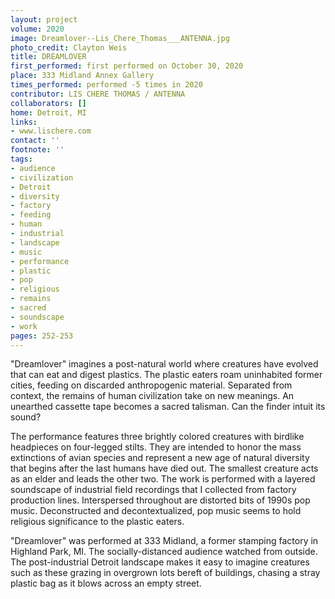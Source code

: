```yaml
---
layout: project
volume: 2020
image: Dreamlover--Lis_Chere_Thomas___ANTENNA.jpg
photo_credit: Clayton Weis
title: DREAMLOVER
first_performed: first performed on October 30, 2020
place: 333 Midland Annex Gallery
times_performed: performed -5 times in 2020
contributor: LIS CHERE THOMAS / ANTENNA
collaborators: []
home: Detroit, MI
links:
- www.lischere.com
contact: ''
footnote: ''
tags:
- audience
- civilization
- Detroit
- diversity
- factory
- feeding
- human
- industrial
- landscape
- music
- performance
- plastic
- pop
- religious
- remains
- sacred
- soundscape
- work
pages: 252-253
---
```




"Dreamlover" imagines a post-natural world where creatures have evolved that can eat and digest plastics. The plastic eaters roam uninhabited former cities, feeding on discarded anthropogenic material. Separated from context, the remains of human civilization take on new meanings. An unearthed cassette tape becomes a sacred talisman. Can the finder intuit its sound? 

The performance features three brightly colored creatures with birdlike headpieces on four-legged stilts. They are intended to honor the mass extinctions of avian species and represent a new age of natural diversity that begins after the last humans have died out. The smallest creature acts as an elder and leads the other two. The work is performed with a layered soundscape of industrial field recordings that I collected from factory production lines. Interspersed throughout are distorted bits of 1990s pop music. Deconstructed and decontextualized, pop music seems to hold religious significance to the plastic eaters. 

"Dreamlover" was performed at 333 Midland, a former stamping factory in Highland Park, MI. The socially-distanced audience watched from outside. The post-industrial Detroit landscape makes it easy to imagine creatures such as these grazing in overgrown lots bereft of buildings, chasing a stray plastic bag as it blows across an empty street.
